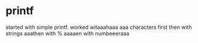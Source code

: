 # printf
started with simple printf.
worked witaaahaaa
aaa characters first
then with strings
aaathen with %
aaaaen with numbeeeraaa
